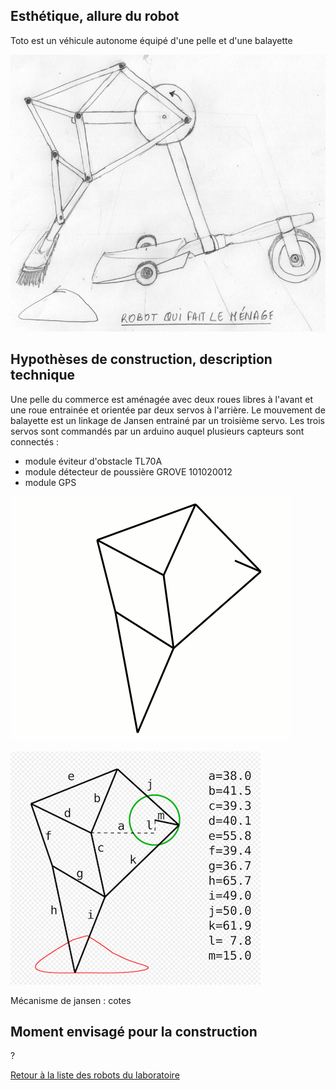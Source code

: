 


## Esthétique, allure du robot

Toto est un véhicule autonome équipé d'une pelle et d'une balayette

![](../../ressources/robot_menage_croquis.jpg)

## Hypothèses de construction, description technique

Une pelle du commerce est aménagée avec deux roues libres à l'avant et une roue entrainée et orientée par deux servos à l'arrière. Le mouvement de balayette est un linkage de Jansen entrainé par un troisième servo.
Les trois servos sont commandés par un arduino auquel plusieurs capteurs sont connectés :

- module éviteur d'obstacle TL70A
- module détecteur de poussière GROVE 101020012
- module GPS

![](../../ressources/Strandbeest-Walking-Animation.gif)


![](../../ressources/Jansen_linkage_cotes_400.png)


Mécanisme de jansen : cotes



## Moment envisagé pour la construction

?

[Retour à la liste des robots du laboratoire](.)
